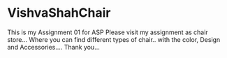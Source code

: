 # VishvaShahChair
This is my Assignment 01 for ASP
Please visit my assignment as chair store...
Where you can find different types of chair.. with the color, Design and Accessories....
Thank you...
